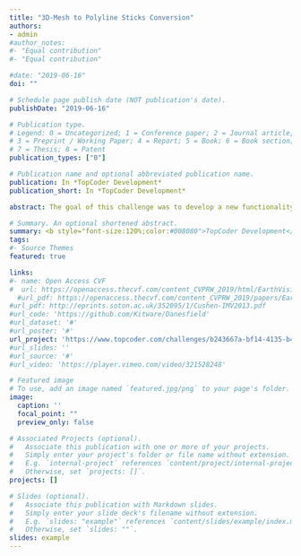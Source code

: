 ```yaml
---
title: "3D-Mesh to Polyline Sticks Conversion"
authors:
- admin
#author_notes:
#- "Equal contribution"
#- "Equal contribution"

#date: "2019-06-16"
doi: ""

# Schedule page publish date (NOT publication's date).
publishDate: "2019-06-16"

# Publication type.
# Legend: 0 = Uncategorized; 1 = Conference paper; 2 = Journal article;
# 3 = Preprint / Working Paper; 4 = Report; 5 = Book; 6 = Book section;
# 7 = Thesis; 8 = Patent
publication_types: ["0"]

# Publication name and optional abbreviated publication name.
publication: In *TopCoder Development*
publication_short: In *TopCoder Development*

abstract: The goal of this challenge was to develop a new functionality of conversion of 3D meshes into polylines sticks and integrate it in the client C++ codebase. (C++, eigen, libigl, PCL)

# Summary. An optional shortened abstract.
summary: <b style="font-size:120%;color:#008080">TopCoder Development</b><br><b style="color:#FF0000">2nd Place</b> <br> The goal of this challenge was to develop a new functionality of conversion of 3D meshes into polylines sticks and integrate it in the client C++ codebase. (C++, eigen, libigl, PCL)
tags:
#- Source Themes
featured: true

links:
#- name: Open Access CVF
#  url: https://openaccess.thecvf.com/content_CVPRW_2019/html/EarthVision/Leotta_Urban_Semantic_3D_Reconstruction_From_Multiview_Satellite_Imagery_CVPRW_2019_paper.html
  #url_pdf: https://openaccess.thecvf.com/content_CVPRW_2019/papers/EarthVision/Leotta_Urban_Semantic_3D_Reconstruction_From_Multiview_Satellite_Imagery_CVPRW_2019_paper.pdf
#url_pdf: http://eprints.soton.ac.uk/352095/1/Cushen-IMV2013.pdf
#url_code: 'https://github.com/Kitware/Danesfield'
#url_dataset: '#'
#url_poster: '#'
url_project: 'https://www.topcoder.com/challenges/b243667a-bf14-4135-b422-7e29eb0a4b17'
#url_slides: ''
#url_source: '#'
#url_video: 'https://player.vimeo.com/video/321528248'

# Featured image
# To use, add an image named `featured.jpg/png` to your page's folder. 
image:
  caption: ''
  focal_point: ""
  preview_only: false

# Associated Projects (optional).
#   Associate this publication with one or more of your projects.
#   Simply enter your project's folder or file name without extension.
#   E.g. `internal-project` references `content/project/internal-project/index.md`.
#   Otherwise, set `projects: []`.
projects: []

# Slides (optional).
#   Associate this publication with Markdown slides.
#   Simply enter your slide deck's filename without extension.
#   E.g. `slides: "example"` references `content/slides/example/index.md`.
#   Otherwise, set `slides: ""`.
slides: example
---
```



